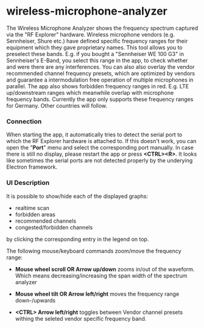 # wireless-microphone-analyzer
The Wireless Microphone Analyzer shows the frequency spectrum captured via the "RF Explorer" hardware. Wireless microphone vendors (e.g. Sennheiser, Shure etc.) have defined specific frequency ranges for their equipment which they gave proprietary names. This tool allows you to preselect these bands. E.g. if you bought a "Sennheiser WE 100 G3" in Sennheiser's E-Band, you select this range in the app, to check whether and were there are any interferences. You can also also overlay the vendor recommended channel frequency presets, which are optimized by vendors and guarantee a intermodulation free operation of multiple microphones in parallel. The app also shows forbidden frequency ranges in red. E.g. LTE up/downstream ranges which meanwhile overlap with microphone frequency bands. Currently the app only supports these frequency ranges for Germany. Other countries will follow.

### Connection
When starting the app, it automatically tries to detect the serial port to which the RF Explorer hardware is attached to. If this doesn't work, you can open the "**Port**" menu and select the corresponding port manually. In case there is still no display, please restart the app or press **\<CTRL>\<R>**. It looks like sometimes the serial ports are not detected properly by the underying Electron framework.

### UI Description
It is possible to show/hide each of the displayed graphs:

* realtime scan
* forbidden areas
* recommended channels
* congested/forbidden channels

by clicking the corresponding entry in the legend on top.

The following mouse/keyboard commands zoom/move the frequency range:

* **Mouse wheel scroll OR Arrow up/down** zooms in/out of the waveform. Which means decreasing/increasing the span width of the spectrum analyzer

* **Mouse wheel tilt OR Arrow left/right** moves the frequency range down-/upwards

* **\<CTRL> Arrow left/right** toggles between Vendor channel presets withing the seleted vendor specific frequency band.
